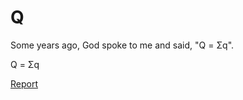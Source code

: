 # Q

Some years ago, God spoke to me and said, "Q = &Sigma;q".

Q = &Sigma;q

[Report](https://app.powerbi.com/view?r=eyJrIjoiMTc1YWU2ZDUtNTM4Ni00ZmM1LWJkZDQtOTNlYjA1MGZiNWUwIiwidCI6IjhlNDZkN2U2LTNhYmMtNGJhYi05N2UyLTU1ZjIyYTgzOTgwMSJ9&pageName=ReportSection2267163e0cf81d248dc5&pageName=ReportSection72796bd9ed6143d770ec "Report")